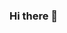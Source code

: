 ### Hi there 👋

<!--
**tp3449/tp3449** is a ✨ _special_ ✨ repository because its `README.md` (this file) appears on your GitHub profile.

Here are some ideas to get you started:

- 🔭 I’m currently working on becoming a SDE...
- 🌱 I’m currently learning Web Dev/PythonBackend
- 👯 I’m looking to collaborate on ...
- 🤔 I’m looking for help with Python Backend...
- 💬 Ask me about ...
- 📫 How to reach me: tp3449@srmist.in.edu ...
- 😄 Pronouns: ...
- ⚡ Fun fact: ...
-->
